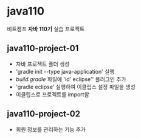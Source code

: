 # java110

비트캠프 **자바 110기** 실습 프로젝트

## java110-project-01
- 자바 프로젝트 폴더 생성
- 'gradle init --type java-application' 실행
- *build.gradle* 파일에 'id' eclipse'' 플러그인 추가
- 'gradle eclipse' 실행하여 이클립스 설정 파일을 생성
- 이클립스로 프로젝트를 import함

## java110-project-02
- 회원 정보를 관리하는 기능 추가
